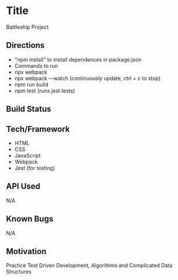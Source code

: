 # Title

Battleship Project

## Directions

- "npm install" to install dependences in package.json
- Commands to run
- npx webpack
- npx webpack –-watch (continuously update, ctrl + c to stop)
- npm run build
- npm test (runs jest tests)

## Build Status

## Tech/Framework

- HTML
- CSS
- JavaScript
- Webpack
- Jest (for testing)

## API Used

N/A

## Known Bugs

N/A

## Motivation

Practice Test Driven Development, Algorithms and Complicated Data Structures

